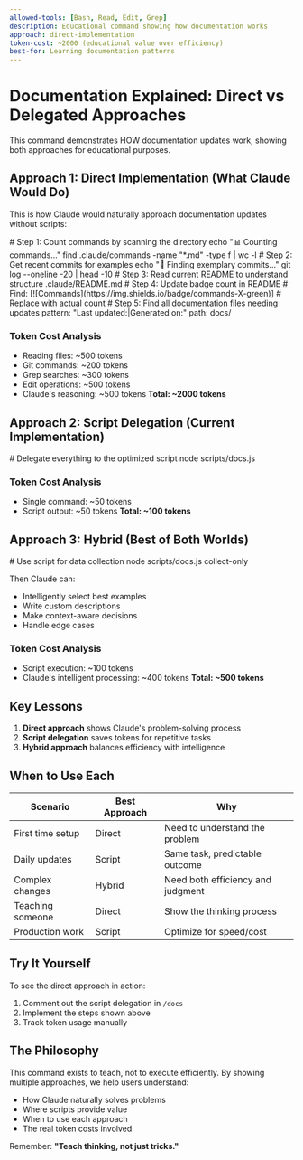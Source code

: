 ```yaml
---
allowed-tools: [Bash, Read, Edit, Grep]
description: Educational command showing how documentation works
approach: direct-implementation
token-cost: ~2000 (educational value over efficiency)
best-for: Learning documentation patterns
---
```


# Documentation Explained: Direct vs Delegated Approaches

This command demonstrates HOW documentation updates work, showing both approaches for educational purposes.

## Approach 1: Direct Implementation (What Claude Would Do)

This is how Claude would naturally approach documentation updates without scripts:

<bash>
# Step 1: Count commands by scanning the directory
echo "📊 Counting commands..."
find .claude/commands -name "*.md" -type f | wc -l
</bash>

<bash>
# Step 2: Get recent commits for examples
echo "📝 Finding exemplary commits..."
git log --oneline -20 | head -10
</bash>

<read>
# Step 3: Read current README to understand structure
.claude/README.md
</read>

<edit>
# Step 4: Update badge count in README
# Find: [![Commands](https://img.shields.io/badge/commands-X-green)]
# Replace with actual count
</edit>

<grep>
# Step 5: Find all documentation files needing updates
pattern: "Last updated:|Generated on:"
path: docs/
</grep>

### Token Cost Analysis

- Reading files: ~500 tokens
- Git commands: ~200 tokens
- Grep searches: ~300 tokens
- Edit operations: ~500 tokens
- Claude's reasoning: ~500 tokens
  **Total: ~2000 tokens**

## Approach 2: Script Delegation (Current Implementation)

<bash>
# Delegate everything to the optimized script
node scripts/docs.js
</bash>

### Token Cost Analysis

- Single command: ~50 tokens
- Script output: ~50 tokens
  **Total: ~100 tokens**

## Approach 3: Hybrid (Best of Both Worlds)

<bash>
# Use script for data collection
node scripts/docs.js collect-only
</bash>

Then Claude can:

- Intelligently select best examples
- Write custom descriptions
- Make context-aware decisions
- Handle edge cases

### Token Cost Analysis

- Script execution: ~100 tokens
- Claude's intelligent processing: ~400 tokens
  **Total: ~500 tokens**

## Key Lessons

1. **Direct approach** shows Claude's problem-solving process
2. **Script delegation** saves tokens for repetitive tasks
3. **Hybrid approach** balances efficiency with intelligence

## When to Use Each

| Scenario         | Best Approach | Why                               |
| ---------------- | ------------- | --------------------------------- |
| First time setup | Direct        | Need to understand the problem    |
| Daily updates    | Script        | Same task, predictable outcome    |
| Complex changes  | Hybrid        | Need both efficiency and judgment |
| Teaching someone | Direct        | Show the thinking process         |
| Production work  | Script        | Optimize for speed/cost           |

## Try It Yourself

To see the direct approach in action:

1. Comment out the script delegation in `/docs`
2. Implement the steps shown above
3. Track token usage manually

## The Philosophy

This command exists to teach, not to execute efficiently. By showing multiple approaches, we help users understand:

- How Claude naturally solves problems
- Where scripts provide value
- When to use each approach
- The real token costs involved

Remember: **"Teach thinking, not just tricks."**
